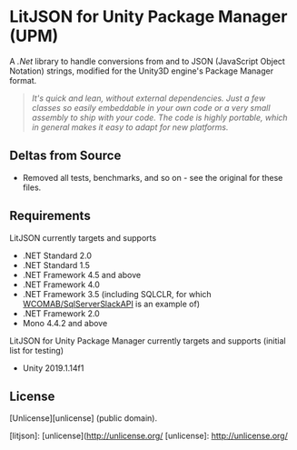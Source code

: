 LitJSON for Unity Package Manager (UPM)
=======================================

A *.Net* library to handle conversions from and to JSON (JavaScript Object Notation) strings, modified for the Unity3D engine's Package Manager format.

> _It's quick and lean, without external dependencies.
> Just a few classes so easily embeddable in your own code or a very small assembly to ship with your code.
> The code is highly portable, which in general makes it easy to adapt for new platforms._

## Deltas from Source
* Removed all tests, benchmarks, and so on - see the original for these files.

## Requirements

LitJSON currently targets and supports
* .NET Standard 2.0
* .NET Standard 1.5
* .NET Framework 4.5 and above
* .NET Framework 4.0
* .NET Framework 3.5 (including SQLCLR, for which [WCOMAB/SqlServerSlackAPI](https://github.com/WCOMAB/SqlServerSlackAPI) is an example of)
* .NET Framework 2.0
* Mono 4.4.2 and above

LitJSON for Unity Package Manager currently targets and supports (initial list for testing)
* Unity 2019.1.14f1

## License

[Unlicense][unlicense] (public domain).

[litjson]: [unlicense](http://unlicense.org/
[unlicense]: http://unlicense.org/
